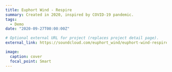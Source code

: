 ```yaml
---
title: Euphort Wind - Respire
summary: Created in 2020, inspired by COVID-19 pandemic.
tags:
  - Demo
date: "2020-09-27T00:00:00Z"

# Optional external URL for project (replaces project detail page).
external_link: https://soundcloud.com/euphort_wind/euphort-wind-respire

image:
  caption: cover
  focal_point: Smart
---
```

